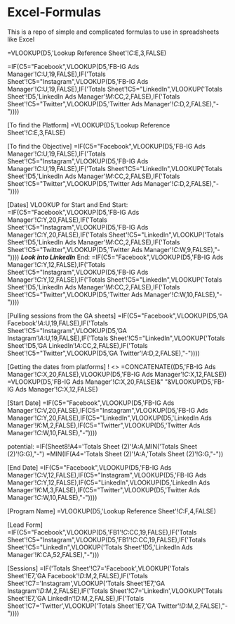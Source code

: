 # Excel-Formulas
This is  a repo of simple and complicated formulas to use in spreadsheets like Excel 

=VLOOKUP(D5,'Lookup Reference Sheet'!$C:$E,3,FALSE)

=IF(C5="Facebook",VLOOKUP(D5,'FB-IG Ads Manager'!$C:$U,19,FALSE),IF('Totals Sheet'!C5="Instagram",VLOOKUP(D5,'FB-IG Ads Manager'!$C:$U,19,FALSE),IF('Totals Sheet'!C5="LinkedIn",VLOOKUP('Totals Sheet'!D5,'LinkedIn Ads Manager'!$M:$CC,2,FALSE),IF('Totals Sheet'!C5="Twitter",VLOOKUP(D5,'Twitter Ads Manager'!$C:$D,2,FALSE),"-"))))

[To find the Platform]
=VLOOKUP(D5,'Lookup Reference Sheet'!$C:$E,3,FALSE)

[To find the Objective]
=IF(C5="Facebook",VLOOKUP(D5,'FB-IG Ads Manager'!$C:$U,19,FALSE),IF('Totals Sheet'!C5="Instagram",VLOOKUP(D5,'FB-IG Ads Manager'!$C:$U,19,FALSE),IF('Totals Sheet'!C5="LinkedIn",VLOOKUP('Totals Sheet'!D5,'LinkedIn Ads Manager'!$M:$CC,2,FALSE),IF('Totals Sheet'!C5="Twitter",VLOOKUP(D5,'Twitter Ads Manager'!$C:$D,2,FALSE),"-"))))

[Dates]
VLOOKUP for Start and End
Start: =IF(C5="Facebook",VLOOKUP(D5,'FB-IG Ads Manager'!$C:$Y,20,FALSE),IF('Totals Sheet'!C5="Instagram",VLOOKUP(D5,'FB-IG Ads Manager'!$C:$Y,20,FALSE),IF('Totals Sheet'!C5="LinkedIn",VLOOKUP('Totals Sheet'!D5,'LinkedIn Ads Manager'!$M:$CC,2,FALSE),IF('Totals Sheet'!C5="Twitter",VLOOKUP(D5,'Twitter Ads Manager'!$C:$W,9,FALSE),"-"))))
***Look into LinkedIn***
End: =IF(C5="Facebook",VLOOKUP(D5,'FB-IG Ads Manager'!$C:$Y,12,FALSE),IF('Totals Sheet'!C5="Instagram",VLOOKUP(D5,'FB-IG Ads Manager'!$C:$Y,12,FALSE),IF('Totals Sheet'!C5="LinkedIn",VLOOKUP('Totals Sheet'!D5,'LinkedIn Ads Manager'!$M:$CC,2,FALSE),IF('Totals Sheet'!C5="Twitter",VLOOKUP(D5,'Twitter Ads Manager'!$C:$W,10,FALSE),"-"))))

[Pulling sessions from the GA sheets]
=IF(C5="Facebook",VLOOKUP(D5,’GA Facebook’!$A:$U,19,FALSE),IF('Totals Sheet'!C5="Instagram",VLOOKUP(D5,’GA Instagram’!$A:$U,19,FALSE),IF('Totals Sheet'!C5="LinkedIn",VLOOKUP('Totals Sheet'!D5,’GA LinkedIn’!$A:$CC,2,FALSE),IF('Totals Sheet'!C5="Twitter",VLOOKUP(D5,’GA Twitter’!$A:$D,2,FALSE),"-"))))

[Getting the dates from platforms]
! <> =CONCATENATE((D5,'FB-IG Ads Manager'!$C:$X,20,FALSE),VLOOKUP(D5,'FB-IG Ads Manager'!$C:$X,12,FALSE))
=VLOOKUP(D5,'FB-IG Ads Manager'!$C:$X,20,FALSE)&" "&VLOOKUP(D5,'FB-IG Ads Manager'!$C:$X,12,FALSE)

[Start Date]
=IF(C5="Facebook",VLOOKUP(D5,'FB-IG Ads Manager'!$C:$V,20,FALSE),IF(C5="Instagram",VLOOKUP(D5,'FB-IG Ads Manager'!$C:$Y,20,FALSE),IF(C5="LinkedIn",VLOOKUP(D5,'LinkedIn Ads Manager'!$K:$M,2,FALSE),IF(C5="Twitter",VLOOKUP(D5,'Twitter Ads Manager'!$C:$W,10,FALSE),"-"))))

potential: =IF(Sheet8!A4='Totals Sheet (2)'!A:A,MIN('Totals Sheet (2)'!G:G),"-")
=MIN(IF(A4='Totals Sheet (2)'!A:A,'Totals Sheet (2)'!G:G,"-"))


[End Date]
=IF(C5="Facebook",VLOOKUP(D5,'FB-IG Ads Manager'!$C:$V,12,FALSE),IF(C5="Instagram",VLOOKUP(D5,'FB-IG Ads Manager'!$C:$Y,12,FALSE),IF(C5="LinkedIn",VLOOKUP(D5,'LinkedIn Ads Manager'!$K:$M,3,FALSE),IF(C5="Twitter",VLOOKUP(D5,'Twitter Ads Manager'!$C:$W,10,FALSE),"-"))))

[Program Name]
=VLOOKUP(D5,'Lookup Reference Sheet'!$C:$F,4,FALSE)

[Lead Form]
=IF(C5="Facebook",VLOOKUP(D5,'FB1'!$C:$CC,19,FALSE),IF('Totals Sheet'!C5="Instagram",VLOOKUP(D5,'FB1'!$C:$CC,19,FALSE),IF('Totals Sheet'!C5="LinkedIn",VLOOKUP('Totals Sheet'!D5,'LinkedIn Ads Manager'!$K:$CA,52,FALSE),"-")))

[Sessions]
=IF('Totals Sheet'!C7='Facebook',VLOOKUP('Totals Sheet'!E7,'GA Facebook'!$D:$M,2,FALSE),IF('Totals Sheet'!C7='Instagram',VLOOKUP('Totals Sheet'!E7,'GA Instagram'!$D:$M,2,FALSE),IF('Totals Sheet'!C7='LinkedIn',VLOOKUP('Totals Sheet'!E7,'GA LinkedIn'!$D:$M,2,FALSE),IF('Totals Sheet'!C7='Twitter',VLOOKUP('Totals Sheet'!E7,'GA Twitter'!$D:$M,2,FALSE),"-"))))
